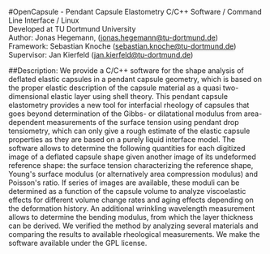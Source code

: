 #OpenCapsule - Pendant Capsule Elastometry
C/C++ Software / Command Line Interface / Linux  
Developed at TU Dortmund University  
Author: Jonas Hegemann, (jonas.hegemann@tu-dortmund.de)  
Framework: Sebastian Knoche (sebastian.knoche@tu-dortmund.de)  
Supervisor: Jan Kierfeld (jan.kierfeld@tu-dortmund.de)  

##Description:
We provide a C/C++ software for the shape analysis of 
deflated elastic capsules in a pendant capsule geometry, 
which is based on the proper elastic description of the 
capsule material as a quasi two-dimensional elastic layer 
using shell theory. This pendant capsule elastometry 
provides a new tool for interfacial rheology of capsules 
that goes beyond determination of the Gibbs- or dilatational 
modulus from area-dependent measurements of the surface 
tension using pendant drop tensiometry, which can only 
give a rough estimate of the elastic capsule properties 
as they are based on a purely liquid interface model. 
The software allows to determine the following quantities 
for each digitized image of a deflated capsule shape 
given another image of its undeformed reference shape: 
the surface tension characterizing the reference shape, 
Young's surface modulus (or alternatively area compression 
modulus) and Poisson's ratio. If series of images are 
available, these moduli can be determined as a function 
of the capsule volume to analyze viscoelastic effects 
for different volume change rates and aging effects 
depending on the deformation history. An additional 
wrinkling wavelength measurement allows to determine 
the bending modulus, from which the layer thickness 
can be derived. We verified the method by analyzing 
several materials and comparing the results to available 
rheological measurements. We make the software 
available under the GPL license. 
